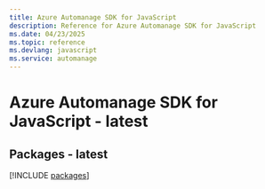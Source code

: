 ```yaml
---
title: Azure Automanage SDK for JavaScript
description: Reference for Azure Automanage SDK for JavaScript
ms.date: 04/23/2025
ms.topic: reference
ms.devlang: javascript
ms.service: automanage
---
```

# Azure Automanage SDK for JavaScript - latest
## Packages - latest
[!INCLUDE [packages](automanage-index.md)]